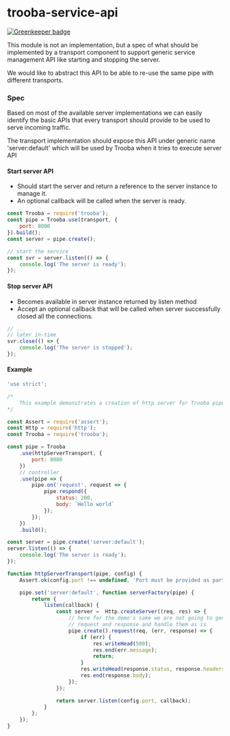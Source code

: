 # trooba-service-api

[![Greenkeeper badge](https://badges.greenkeeper.io/trooba/trooba-service-api.svg)](https://greenkeeper.io/)

This module is not an implementation, but a spec of what should be implemented by a transport component to support generic service management API like starting and stopping the server.

We would like to abstract this API to be able to re-use the same pipe with different transports.

### Spec

Based on most of the available server implementations we can easily identify the basic APIs that every transport should provide to be used to serve incoming traffic.

The transport implementation should expose this API under generic name 'server:default' which will be used by Trooba when it tries to execute server API

#### Start server API

* Should start the server and return a reference to the server instance to manage it.
* An optional callback will be called when the server is ready.

```js
const Trooba = require('trooba');
const pipe = Trooba.use(transport, {
    port: 8000
}).build();
const server = pipe.create();

// start the service
const svr = server.listen(() => {
    console.log('The server is ready');
});
```

#### Stop server API

* Becomes available in server instance returned by listen method
* Accept an optional callback that will be called when server successfully closed all the connections.

```js
// ...
// later in-time
svr.close(() => {
    console.log('The server is stopped');
});
```

#### Example

```js
'use strict';

/*
    This example demonstrates a creation of http server for Trooba pipeline framework
*/

const Assert = require('assert');
const Http = require('http');
const Trooba = require('trooba');

const pipe = Trooba
    .use(httpServerTransport, {
        port: 8080
    })
    // controller
    .use(pipe => {
        pipe.on('request', request => {
            pipe.respond({
                status: 200,
                body: `Hello world`
            });
        });
    })
    .build();

const server = pipe.create('server:default');
server.listen(() => {
    console.log('The server is ready');
});

function httpServerTransport(pipe, config) {
    Assert.ok(config.port !== undefined, 'Port must be provided as part of transport config');

    pipe.set('server:default', function serverFactory(pipe) {
        return {
            listen(callback) {
                const server =  Http.createServer((req, res) => {
                    // here for the demo's sake we are not going to generalize
                    // request and response and handle them as is
                    pipe.create().request(req, (err, response) => {
                        if (err) {
                            res.writeHead(500);
                            res.end(err.message);
                            return;
                        }
                        res.writeHead(response.status, response.headers);
                        res.end(response.body);
                    });
                });

                return server.listen(config.port, callback);
            }
        };
    });
}
```
